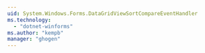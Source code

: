 ```yaml
---
uid: System.Windows.Forms.DataGridViewSortCompareEventHandler
ms.technology: 
  - "dotnet-winforms"
ms.author: "kempb"
manager: "ghogen"
---
```

